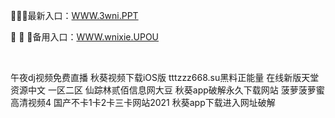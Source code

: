 <p>
	💞💞💞最新入口：<a href="http://www.baidu.com/link?url=6MA2SWnO3Raqke39an_0PUxosM6ZrUGzi1BN9tNnlPW&wd">WWW.3wni.PPT</a> 
	<p>
		🤕
🤕
🤕备用入口：<a href="http://www.baidu.com/link?url=6MA2SWnO3Raqke39an_0PUxosM6ZrUGzi1BN9tNnlPW&wd">WWW.wnixie.UPOU</a> 
	</p>
	<p>
		<br />
	</p>
	<p>
		午夜dj视频免费直播
秋葵视频下载iOS版
tttzzz668.su黑料正能量
在线新版天堂资源中文
一区二区
仙踪林贰佰信息网大豆
秋葵app破解永久下载网站
菠萝菠萝蜜高清视频4
国产不卡1卡2卡三卡网站2021
秋葵app下载进入网址破解
	</p>
